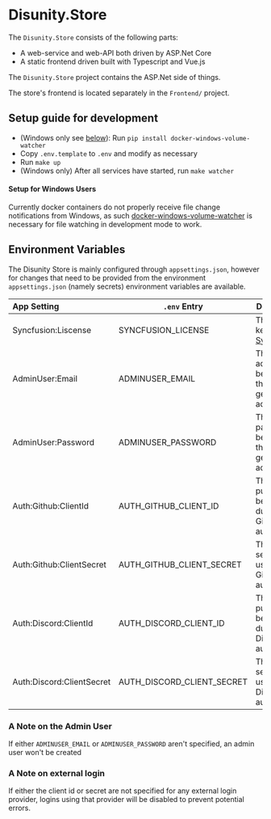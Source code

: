 # Disunity.Store

The `Disunity.Store` consists of the following parts:

- A web-service and web-API both driven by ASP.Net Core
- A static frontend driven built with Typescript and Vue.js

The `Disunity.Store` project contains the ASP.Net side of things.

The store's frontend is located separately in the `Frontend/` project.

## Setup guide for development
 * (Windows only see [below](#setup-for-windows-users)): Run `pip install docker-windows-volume-watcher`
 * Copy `.env.template` to `.env` and modify as necessary
 * Run `make up`
 * (Windows only) After all services have started, run `make watcher`

#### Setup for Windows Users
 Currently docker containers do not properly receive file change notifications from
 Windows, as such [docker-windows-volume-watcher](https://github.com/merofeev/docker-windows-volume-watcher) is necessary for file watching in development mode to work.

## Environment Variables
The Disunity Store is mainly configured through `appsettings.json`, however for
changes that need to be provided from the environment `appsettings.json` (namely secrets)
environment variables are available.

|        App Setting        |        `.env` Entry        | Description                                                   |
|:--------------------------|----------------------------|---------------------------------------------------------------|
| Syncfusion:Liscense       | SYNCFUSION_LICENSE         | The license key for [Syncfusion](https://www.syncfusion.com)  |
| AdminUser:Email           | ADMINUSER_EMAIL            | The email address to be used for the generated admin user     |
| AdminUser:Password        | ADMINUSER_PASSWORD         | The password to be used for the generated admin user          |
| Auth:Github:ClientId      | AUTH_GITHUB_CLIENT_ID      | The OAUTH public id to be used during Github authentiaion     |
| Auth:Github:ClientSecret  | AUTH_GITHUB_CLIENT_SECRET  | The OAUTH secret to be used during Github authentiaion        |
| Auth:Discord:ClientId     | AUTH_DISCORD_CLIENT_ID     | The OAUTH public id to be used during Discord authentiaion    |
| Auth:Discord:ClientSecret | AUTH_DISCORD_CLIENT_SECRET | The OAUTH secret to be used during Discord authentiaion       |

### A Note on the Admin User
If either `ADMINUSER_EMAIL` or `ADMINUSER_PASSWORD` aren't specified, an admin user won't be created

### A Note on external login
If either the client id or secret are not specified for any external login provider,
logins using that provider will be disabled to prevent potential errors.

